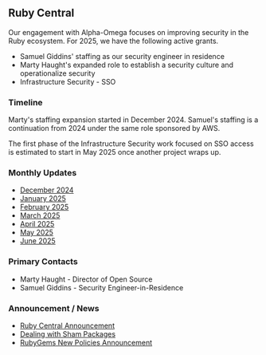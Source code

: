 ## Ruby Central

Our engagement with Alpha-Omega focuses on improving security in the Ruby ecosystem.  For 2025, we have the following active grants.

* Samuel Giddins' staffing as our security engineer in residence
* Marty Haught's expanded role to establish a security culture and operationalize security
* Infrastructure Security - SSO

### Timeline

Marty's staffing expansion started in December 2024. Samuel's staffing is a continuation from 2024 under the same role sponsored by AWS.

The first phase of the Infrastructure Security work focused on SSO access is estimated to start in May 2025 once another project wraps up. 

### Monthly Updates

* [December 2024](../../2024/RubyCentral/update-2024-12.md)
* [January 2025](update-2025-01.md)
* [February 2025](update-2025-02.md)
* [March 2025](update-2025-03.md)
* [April 2025](update-2025-04.md)
* [May 2025](update-2025-05.md)
* [June 2025](update-2025-06.md)

### Primary Contacts

* Marty Haught - Director of Open Source
* Samuel Giddins - Security Engineer-in-Residence

### Announcement / News

* [Ruby Central Announcement](https://rubycentral.org/news/alpha-omega-supports-ruby-centrals-expansion-of-open-source-leadership-security/)
* [Dealing with Sham Packages](https://blog.rubygems.org/2025/02/20/dealing-with-sham-packages.html)
* [RubyGems New Policies Announcement](https://rubycentral.org/news/introducing-new-policies-to-support-the-growth-of-rubygems/)
